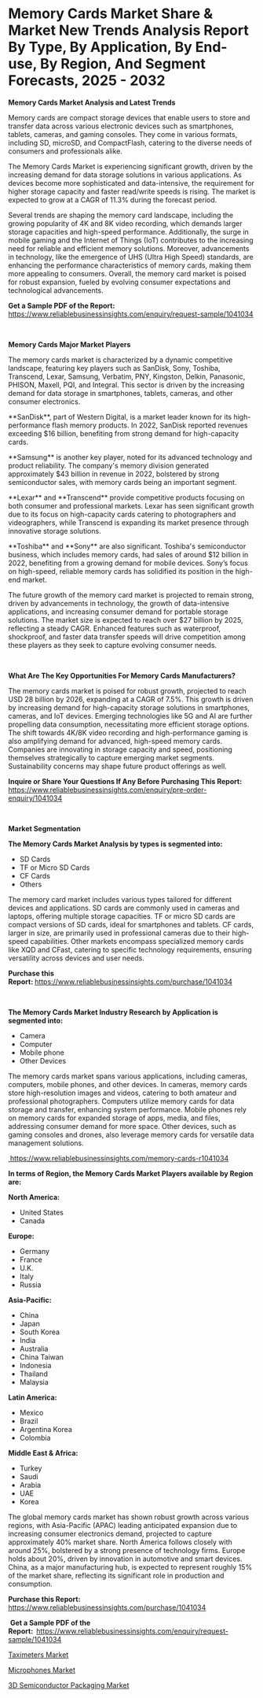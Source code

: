 <p><h1>Memory Cards Market Share & Market New Trends Analysis Report By Type, By Application, By End-use, By Region, And Segment Forecasts, 2025 - 2032</h1></p><p><strong>Memory Cards Market Analysis and Latest Trends</strong></p>
<p><p>Memory cards are compact storage devices that enable users to store and transfer data across various electronic devices such as smartphones, tablets, cameras, and gaming consoles. They come in various formats, including SD, microSD, and CompactFlash, catering to the diverse needs of consumers and professionals alike. </p><p>The Memory Cards Market is experiencing significant growth, driven by the increasing demand for data storage solutions in various applications. As devices become more sophisticated and data-intensive, the requirement for higher storage capacity and faster read/write speeds is rising. The market is expected to grow at a CAGR of 11.3% during the forecast period. </p><p>Several trends are shaping the memory card landscape, including the growing popularity of 4K and 8K video recording, which demands larger storage capacities and high-speed performance. Additionally, the surge in mobile gaming and the Internet of Things (IoT) contributes to the increasing need for reliable and efficient memory solutions. Moreover, advancements in technology, like the emergence of UHS (Ultra High Speed) standards, are enhancing the performance characteristics of memory cards, making them more appealing to consumers. Overall, the memory card market is poised for robust expansion, fueled by evolving consumer expectations and technological advancements.</p></p>
<p><strong>Get a Sample PDF of the Report:&nbsp;</strong> <a href="https://www.reliablebusinessinsights.com/enquiry/request-sample/1041034?utm_campaign=1117&utm_medium=2&utm_source=Github&utm_content=ia&utm_term=10022025&utm_id=memory-cards">https://www.reliablebusinessinsights.com/enquiry/request-sample/1041034</a></p>
<p>&nbsp;</p>
<p><strong>Memory Cards Major Market Players</strong></p>
<p><p>The memory cards market is characterized by a dynamic competitive landscape, featuring key players such as SanDisk, Sony, Toshiba, Transcend, Lexar, Samsung, Verbatim, PNY, Kingston, Delkin, Panasonic, PHISON, Maxell, PQI, and Integral. This sector is driven by the increasing demand for data storage in smartphones, tablets, cameras, and other consumer electronics.</p><p>**SanDisk**, part of Western Digital, is a market leader known for its high-performance flash memory products. In 2022, SanDisk reported revenues exceeding $16 billion, benefiting from strong demand for high-capacity cards.</p><p>**Samsung** is another key player, noted for its advanced technology and product reliability. The company's memory division generated approximately $43 billion in revenue in 2022, bolstered by strong semiconductor sales, with memory cards being an important segment.</p><p>**Lexar** and **Transcend** provide competitive products focusing on both consumer and professional markets. Lexar has seen significant growth due to its focus on high-capacity cards catering to photographers and videographers, while Transcend is expanding its market presence through innovative storage solutions.</p><p>**Toshiba** and **Sony** are also significant. Toshiba's semiconductor business, which includes memory cards, had sales of around $12 billion in 2022, benefiting from a growing demand for mobile devices. Sony’s focus on high-speed, reliable memory cards has solidified its position in the high-end market.</p><p>The future growth of the memory card market is projected to remain strong, driven by advancements in technology, the growth of data-intensive applications, and increasing consumer demand for portable storage solutions. The market size is expected to reach over $27 billion by 2025, reflecting a steady CAGR. Enhanced features such as waterproof, shockproof, and faster data transfer speeds will drive competition among these players as they seek to capture evolving consumer needs.</p></p>
<p>&nbsp;</p>
<p><strong>What Are The Key Opportunities For Memory Cards Manufacturers?</strong></p>
<p><p>The memory cards market is poised for robust growth, projected to reach USD 28 billion by 2026, expanding at a CAGR of 7.5%. This growth is driven by increasing demand for high-capacity storage solutions in smartphones, cameras, and IoT devices. Emerging technologies like 5G and AI are further propelling data consumption, necessitating more efficient storage options. The shift towards 4K/8K video recording and high-performance gaming is also amplifying demand for advanced, high-speed memory cards. Companies are innovating in storage capacity and speed, positioning themselves strategically to capture emerging market segments. Sustainability concerns may shape future product offerings as well.</p></p>
<p><strong>Inquire or Share Your Questions If Any Before Purchasing This Report:</strong> <a href="https://www.reliablebusinessinsights.com/enquiry/pre-order-enquiry/1041034?utm_campaign=1117&utm_medium=2&utm_source=Github&utm_content=ia&utm_term=10022025&utm_id=memory-cards">https://www.reliablebusinessinsights.com/enquiry/pre-order-enquiry/1041034</a></p>
<p>&nbsp;</p>
<p><strong>Market Segmentation</strong></p>
<p><strong>The Memory Cards Market Analysis by types is segmented into:</strong></p>
<p><ul><li>SD Cards</li><li>TF or Micro SD Cards</li><li>CF Cards</li><li>Others</li></ul></p>
<p><p>The memory card market includes various types tailored for different devices and applications. SD cards are commonly used in cameras and laptops, offering multiple storage capacities. TF or micro SD cards are compact versions of SD cards, ideal for smartphones and tablets. CF cards, larger in size, are primarily used in professional cameras due to their high-speed capabilities. Other markets encompass specialized memory cards like XQD and CFast, catering to specific technology requirements, ensuring versatility across devices and user needs.</p></p>
<p><strong>Purchase this Report:&nbsp;</strong><a href="https://www.reliablebusinessinsights.com/purchase/1041034?utm_campaign=1117&utm_medium=2&utm_source=Github&utm_content=ia&utm_term=10022025&utm_id=memory-cards">https://www.reliablebusinessinsights.com/purchase/1041034</a></p>
<p>&nbsp;</p>
<p><strong>The Memory Cards Market Industry Research by Application is segmented into:</strong></p>
<p><ul><li>Camera</li><li>Computer</li><li>Mobile phone</li><li>Other Devices</li></ul></p>
<p><p>The memory cards market spans various applications, including cameras, computers, mobile phones, and other devices. In cameras, memory cards store high-resolution images and videos, catering to both amateur and professional photographers. Computers utilize memory cards for data storage and transfer, enhancing system performance. Mobile phones rely on memory cards for expanded storage of apps, media, and files, addressing consumer demand for more space. Other devices, such as gaming consoles and drones, also leverage memory cards for versatile data management solutions.</p></p>
<p><a href="https://www.reliablebusinessinsights.com/memory-cards-r1041034?utm_campaign=1117&utm_medium=2&utm_source=Github&utm_content=ia&utm_term=10022025&utm_id=memory-cards">&nbsp;https://www.reliablebusinessinsights.com/memory-cards-r1041034</a></p>
<p><strong>In terms of Region, the Memory Cards Market Players available by Region are:</strong></p>
<p>
    <p> <strong> North America: </strong>
        <ul>
            <li>United States</li>
            <li>Canada</li>
        </ul>
        </p> 
    <p> <strong> Europe: </strong>
        <ul>
            <li>Germany</li>
            <li>France</li>
            <li>U.K.</li>
            <li>Italy</li>
            <li>Russia</li>
        </ul>
        </p> 
    <p> <strong> Asia-Pacific: </strong>
        <ul>
            <li>China</li>
            <li>Japan</li>
            <li>South Korea</li>
            <li>India</li>
            <li>Australia</li>
            <li>China Taiwan</li>
            <li>Indonesia</li>
            <li>Thailand</li>
            <li>Malaysia</li>
        </ul>
        </p> 
    <p> <strong> Latin America: </strong>
        <ul>
            <li>Mexico</li>
            <li>Brazil</li>
            <li>Argentina Korea</li>
            <li>Colombia</li>
        </ul>
        </p> 
    <p> <strong> Middle East & Africa: </strong>
        <ul>
            <li>Turkey</li>
            <li>Saudi</li>
            <li>Arabia</li>
            <li>UAE</li>
            <li>Korea</li>
        </ul>
    </p>
    </p>
<p><p>The global memory cards market has shown robust growth across various regions, with Asia-Pacific (APAC) leading anticipated expansion due to increasing consumer electronics demand, projected to capture approximately 40% market share. North America follows closely with around 25%, bolstered by a strong presence of technology firms. Europe holds about 20%, driven by innovation in automotive and smart devices. China, as a major manufacturing hub, is expected to represent roughly 15% of the market share, reflecting its significant role in production and consumption.</p></p>
<p><strong>Purchase this Report: </strong><a href="https://www.reliablebusinessinsights.com/purchase/1041034?utm_campaign=1117&utm_medium=2&utm_source=Github&utm_content=ia&utm_term=10022025&utm_id=memory-cards">https://www.reliablebusinessinsights.com/purchase/1041034</a></p>
<p>&nbsp;<strong>Get a Sample PDF of the Report:&nbsp;&nbsp;</strong><a href="https://www.reliablebusinessinsights.com/enquiry/request-sample/1041034?utm_campaign=1117&utm_medium=2&utm_source=Github&utm_content=ia&utm_term=10022025&utm_id=memory-cards">https://www.reliablebusinessinsights.com/enquiry/request-sample/1041034</a></p>
<p><strong></strong></p>
<p><p><a href="https://github.com/indrystar/Market-Research-Report-List-5/blob/main/taximeters-market.md?utm_campaign=1117&utm_medium=2&utm_source=Github&utm_content=ia&utm_term=10022025&utm_id=memory-cards">Taximeters Market</a></p><p><a href="https://github.com/bosiwajman/Market-Research-Report-List-1/blob/main/microphones-market.md?utm_campaign=1117&utm_medium=2&utm_source=Github&utm_content=ia&utm_term=10022025&utm_id=memory-cards">Microphones Market</a></p><p><a href="https://github.com/dibesnayee/Market-Research-Report-List-1/blob/main/3d-semiconductor-packaging-market.md?utm_campaign=1117&utm_medium=2&utm_source=Github&utm_content=ia&utm_term=10022025&utm_id=memory-cards">3D Semiconductor Packaging Market</a></p></p>